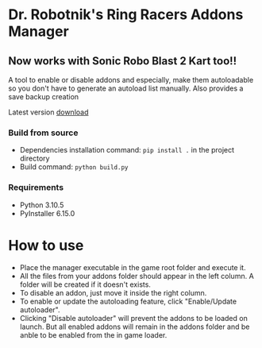 # Dr. Robotnik's Ring Racers Addons Manager
## Now works with Sonic Robo Blast 2 Kart too!!
A tool to enable or disable addons and especially, make them autoloadable so you don't have to generate an autoload list manually.
Also provides a save backup creation

Latest version [download](https://github.com/Sanghelyos/dr-robotnik-ring-racers-addons-manager/releases/latest)

### Build from source
- Dependencies installation command: `pip install .` in the project directory
- Build command: `python build.py`

### Requirements
- Python 3.10.5
- PyInstaller 6.15.0

# How to use
- Place the manager executable in the game root folder and execute it.
- All the files from your addons folder should appear in the left column. A folder will be created if it doesn't exists.
- To disable an addon, just move it inside the right column.
- To enable or update the autoloading feature, click "Enable/Update autoloader".
- Clicking "Disable autoloader" will prevent the addons to be loaded on launch. But all enabled addons will remain in the addons folder and be anble to be enabled from the in game loader.
